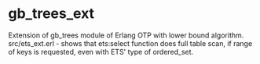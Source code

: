 gb_trees_ext
============

Extension of gb_trees module of Erlang OTP with lower bound algorithm.
src/ets_ext.erl - shows that ets:select function does full table scan,
if range of keys is requested, even with ETS' type of ordered_set.
